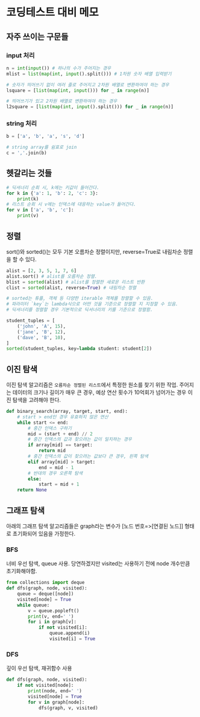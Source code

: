 # 코딩테스트 대비 메모

## 자주 쓰이는 구문들

### input 처리
```python
n = int(input()) # 하나의 수가 주어지는 경우
mlist = list(map(int, input().split())) # 1차원 숫자 배열 입력받기

# 숫자가 띄어쓰기 없이 여러 줄로 주어지고 2차원 배열로 변환하여야 하는 경우
lsquare = [list(map(int, input())) for _ in range(n)]

# 띄어쓰기가 있고 2차원 배열로 변환하여야 하는 경우
l2square = [list(map(int, input().split())) for _ in range(n)]
```
### string 처리
```python
b = ['a', 'b', 'a', 's', 'd']

# string array를 쉼표로 join
c = ','.join(b)
```

## 헷갈리는 것들
```python
# 딕셔너리 순회 시, k에는 키값이 들어간다.
for k in {'a': 1, 'b': 2, 'c': 3}:
    print(k)
# 리스트 순회 시 v에는 인덱스에 대응하는 value가 들어간다.
for v in ['a', 'b', 'c']:
    print(v)
```

## 정렬
sort()와 sorted()는 모두 기본 오름차순 정렬이지만, reverse=True로 내림차순 정렬을 할 수 있다.
```python
alist = [2, 3, 5, 1, 7, 6]
alist.sort() # alist를 오름차순 정렬.
blist = sorted(alist) # alist를 정렬한 새로운 리스트 반환
clist = sorted(alist, reverse=True) # 내림차순 정렬

# sorted는 튜플, 객체 등 다양한 iterable 객체를 정렬할 수 있음.
# 파라미터 `key`는 lambda식으로 어떤 것을 기준으로 정렬할 지 지정할 수 있음.
# 딕셔너리를 정렬할 경우 기본적으로 딕셔너리의 키를 기준으로 정렬함.

student_tuples = [
    ('john', 'A', 15),
    ('jane', 'B', 12),
    ('dave', 'B', 10),
]
sorted(student_tuples, key=lambda student: student[2])
```

## 이진 탐색

이진 탐색 알고리즘은 `오름차순 정렬된 리스트`에서 특정한 원소를 찾기 위한 작업.
주어지는 데이터의 크기나 길이가 매우 큰 경우, 예상 연산 횟수가 10억회가 넘어가는 경우 이진 탐색을 고려해야 한다.

```python
def binary_search(array, target, start, end):
    # start > end인 경우 유효하지 않은 연산
    while start <= end:
        # 중간 인덱스 구하기
        mid = (start + end) // 2
        # 중간 인덱스의 값과 찾으려는 값이 일치하는 경우
        if array[mid] == target:
            return mid
        # 중간 인덱스의 값이 찾으려는 값보다 큰 경우, 왼쪽 탐색
        elif array[mid] > target:
            end = mid - 1
        # 반대의 경우 오른쪽 탐색
        else:
            start = mid + 1
    return None
```

## 그래프 탐색

아래의 그래프 탐색 알고리즘들은 graph라는 변수가 [노드 번호=>[연결된 노드]] 형태로 초기화되어 있음을 가정한다.

### BFS
너비 우선 탐색, queue 사용. 당연하겠지만 visited는 사용하기 전에 node 개수만큼 초기화해야함.
```python
from collections import deque
def dfs(graph, node, visited):
    queue = deque([node])
    visited[node] = True
    while queue:
        v = queue.popleft()
        print(v, end=' ')
        for i in graph[v]:
            if not visited[i]:
                queue.append(i)
                visited[i] = True
```

### DFS
깊이 우선 탐색, 재귀함수 사용

```python
def dfs(graph, node, visited):
    if not visited[node]:
        print(node, end=' ')
        visited[node] = True
        for v in graph[node]:
            dfs(graph, v, visited)
```
    